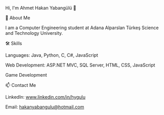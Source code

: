 Hi, I'm Ahmet Hakan Yabangülü 👋

🚀 About Me

I am a Computer Engineering student at Adana Alparslan Türkeş Science and Technology University.

🛠️ Skills

Languages: Java, Python, C, C#, JavaScript

Web Development: ASP.NET MVC, SQL Server, HTML, CSS, JavaScript

Game Development


📫 Contact Me

LinkedIn: www.linkedin.com/in/hygulu

Email: hakanyabangulu@hotmail.com
